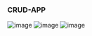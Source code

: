 ### CRUD-APP

![image](https://github.com/cxzlkjhgfdsa/Goorm-Assignment/assets/96561194/fd1687c1-e6d6-49f8-93b3-fa91a57e1e16)
![image](https://github.com/cxzlkjhgfdsa/Goorm-Assignment/assets/96561194/eed11c03-ae16-4793-8ac2-6801ddd1a1d9)
![image](https://github.com/cxzlkjhgfdsa/Goorm-Assignment/assets/96561194/6098e6a8-3abe-4c23-9630-9a122d86ae81)
